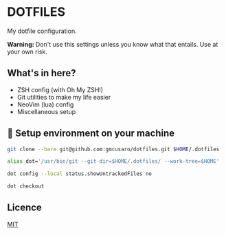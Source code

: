 # DOTFILES

My dotfile configuration.

**Warning:** Don't use this settings unless you know what that entails. Use at your own risk.

## What's in here?

- ZSH config (with Oh My ZSH!)
- Git utilities to make my life easier
- NeoVim (lua) config
- Miscellaneous setup

## 🚀  Setup environment on your machine

```sh
git clone --bare git@github.com:gmcusaro/dotfiles.git $HOME/.dotfiles

alias dot='/usr/bin/git --git-dir=$HOME/.dotfiles/ --work-tree=$HOME'

dot config --local status.showUntrackedFiles no

dot checkout
```

## Licence

[MIT](https://github.com/git/git-scm.com/blob/main/MIT-LICENSE.txt)
